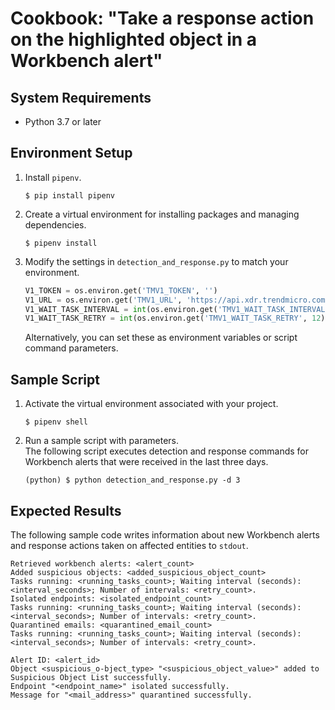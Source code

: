# Cookbook: "Take a response action on the highlighted object in a Workbench alert"

## System Requirements

- Python 3.7 or later

## Environment Setup

1. Install `pipenv`.
    ```text
    $ pip install pipenv
    ```
2. Create a virtual environment for installing packages and managing dependencies.
    ```text
    $ pipenv install
    ```
3. Modify the settings in `detection_and_response.py` to match your environment.
    ```python
    V1_TOKEN = os.environ.get('TMV1_TOKEN', '')
    V1_URL = os.environ.get('TMV1_URL', 'https://api.xdr.trendmicro.com')
    V1_WAIT_TASK_INTERVAL = int(os.environ.get('TMV1_WAIT_TASK_INTERVAL', 10))
    V1_WAIT_TASK_RETRY = int(os.environ.get('TMV1_WAIT_TASK_RETRY', 12))
    ```
    Alternatively, you can set these as environment variables or script command parameters.

## Sample Script

1. Activate the virtual environment associated with your project.
    ```text
    $ pipenv shell
    ```
2. Run a sample script with parameters.  
    The following script executes detection and response commands for Workbench alerts that were received in the last three days.
    ```text
    (python) $ python detection_and_response.py -d 3
    ```

## Expected Results

The following sample code writes information about new Workbench alerts and response actions taken on affected entities to `stdout`.

```text
Retrieved workbench alerts: <alert_count>
Added suspicious objects: <added_suspicious_object_count>
Tasks running: <running_tasks_count>; Waiting interval (seconds): <interval_seconds>; Number of intervals: <retry_count>.
Isolated endpoints: <isolated_endpoint_count>
Tasks running: <running_tasks_count>; Waiting interval (seconds): <interval_seconds>; Number of intervals: <retry_count>.
Quarantined emails: <quarantined_email_count>
Tasks running: <running_tasks_count>; Waiting interval (seconds): <interval_seconds>; Number of intervals: <retry_count>.

Alert ID: <alert_id>
Object <suspicious_o-bject_type> "<suspicious_object_value>" added to Suspicious Object List successfully.
Endpoint "<endpoint_name>" isolated successfully.
Message for "<mail_address>" quarantined successfully.
```
